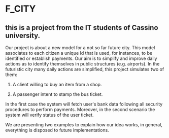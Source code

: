# F_CITY
## this is a project from the IT students of Cassino university.
Our project is about a new model for a not so far future city.
This model associates to each citizen a unique Id that is used, for instances, to be identified or establish payments.
Our aim is to simplify and improve daily actions as to identify themselves in public structures (e.g. airports).
In the futuristic city many daily actions are simplified, this project simulates two of them:

1. A client willing to buy an item from a shop.

2. A passenger intent to stamp the bus ticket.

In the first case the system will fetch user's bank data following all security procedures to perform payments. Moreover, in the second scenario the system will verify status of the user ticket.

We are presenting two examples to explain how our idea works, in general, everything is disposed to future implementations.
